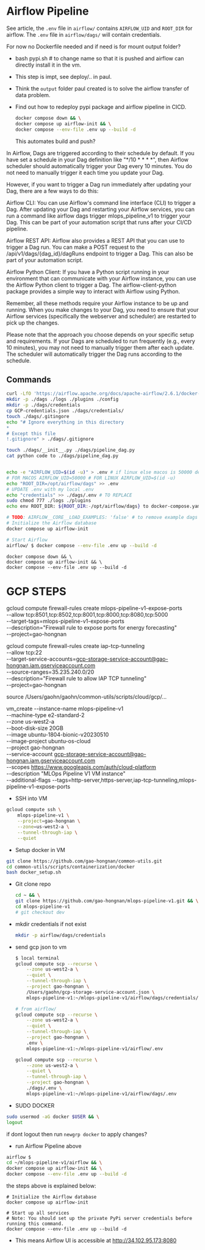 # Airflow Pipeline

See article, the `.env` file in `airflow/` contains `AIRFLOW_UID` and `ROOT_DIR` for airflow.
The `.env` file in `airflow/dags/` will contain credentials.

For now no Dockerfile needed and if need is for mount output folder?

- bash pypi.sh # to change name so that it is pushed and airflow can directly install it in the vm.
- This step is impt, see deploy/.. in paul.
- Think the `output` folder paul created is to solve the airflow transfer of data problem.
- Find out how to redeploy pypi package and airflow pipeline in CICD.

    ```bash
    docker compose down && \
    docker compose up airflow-init && \
    docker compose --env-file .env up --build -d
    ```

    This automates build and push?

In Airflow, Dags are triggered according to their schedule by default. If you have set a schedule in your Dag definition like "*/10 * * * *", then Airflow scheduler should automatically trigger your Dag every 10 minutes. You do not need to manually trigger it each time you update your Dag.

However, if you want to trigger a Dag run immediately after updating your Dag, there are a few ways to do this:

Airflow CLI: You can use Airflow's command line interface (CLI) to trigger a Dag. After updating your Dag and restarting your Airflow services, you can run a command like airflow dags trigger mlops_pipeline_v1 to trigger your Dag. This can be part of your automation script that runs after your CI/CD pipeline.

Airflow REST API: Airflow also provides a REST API that you can use to trigger a Dag run. You can make a POST request to the /api/v1/dags/{dag_id}/dagRuns endpoint to trigger a Dag. This can also be part of your automation script.

Airflow Python Client: If you have a Python script running in your environment that can communicate with your Airflow instance, you can use the Airflow Python client to trigger a Dag. The airflow-client-python package provides a simple way to interact with Airflow using Python.

Remember, all these methods require your Airflow instance to be up and running. When you make changes to your Dag, you need to ensure that your Airflow services (specifically the webserver and scheduler) are restarted to pick up the changes.

Please note that the approach you choose depends on your specific setup and requirements. If your Dags are scheduled to run frequently (e.g., every 10 minutes), you may not need to manually trigger them after each update. The scheduler will automatically trigger the Dag runs according to the schedule.

## Commands

```bash
curl -LfO 'https://airflow.apache.org/docs/apache-airflow/2.6.1/docker-compose.yaml'
mkdir -p ./dags ./logs ./plugins ./config
mkdir -p ./dags/credentials
cp GCP-credentials.json ./dags/credentials/
touch ./dags/.gitingore
echo "# Ignore everything in this directory
*
# Except this file
!.gitignore" > ./dags/.gitignore

touch ./dags/__init__.py ./dags/pipeline_dag.py
cat python code to ./dags/pipeline_dag.py


echo -e "AIRFLOW_UID=$(id -u)" > .env # if linux else macos is 50000 default
# FOR MACOS AIRFLOW_UID=50000 # FOR LINUX AIRFLOW_UID=$(id -u)
echo "ROOT_DIR=/opt/airflow/dags" >> .env
# UPDATE .env with my local .env
echo "credentials" >> ./dags/.env # TO REPLACE
sudo chmod 777 ./logs ./plugins
echo env ROOT_DIR: ${ROOT_DIR:-/opt/airflow/dags} to docker-compose.yaml # TODO: check if AIRFLOW_PROJ_DIR is the same as ROOT_DIR if yes then remove ROOT_DIR

# TODO: AIRFLOW__CORE__LOAD_EXAMPLES: 'false' # to remove example dags
# Initialize the Airflow database
docker compose up airflow-init

# Start Airflow
airflow/ $ docker compose --env-file .env up --build -d
```

```
docker compose down && \
docker compose up airflow-init && \
docker compose --env-file .env up --build -d
```

# GCP STEPS

gcloud compute firewall-rules create mlops-pipeline-v1-expose-ports \
    --allow tcp:8501,tcp:8502,tcp:8001,tcp:8000,tcp:8080,tcp:5000 \
    --target-tags=mlops-pipeline-v1-expose-ports \
    --description="Firewall rule to expose ports for energy forecasting" \
    --project=gao-hongnan

gcloud compute firewall-rules create iap-tcp-tunneling \
    --allow tcp:22 \
    --target-service-accounts=gcp-storage-service-account@gao-hongnan.iam.gserviceaccount.com \
    --source-ranges=35.235.240.0/20 \
    --description="Firewall rule to allow IAP TCP tunneling" \
    --project=gao-hongnan

source /Users/gaohn/gaohn/common-utils/scripts/cloud/gcp/...

vm_create --instance-name mlops-pipeline-v1 \
    --machine-type e2-standard-2 \
    --zone us-west2-a \
    --boot-disk-size 20GB \
    --image ubuntu-1804-bionic-v20230510 \
    --image-project ubuntu-os-cloud \
    --project gao-hongnan \
    --service-account gcp-storage-service-account@gao-hongnan.iam.gserviceaccount.com \
    --scopes https://www.googleapis.com/auth/cloud-platform \
    --description "MLOps Pipeline V1 VM instance" \
    --additional-flags --tags=http-server,https-server,iap-tcp-tunneling,mlops-pipeline-v1-expose-ports

- SSH into VM

```bash
gcloud compute ssh \
    mlops-pipeline-v1 \
    --project=gao-hongnan \
    --zone=us-west2-a \
    --tunnel-through-iap \
    --quiet
```

- Setup docker in VM

```bash
git clone https://github.com/gao-hongnan/common-utils.git
cd common-utils/scripts/containerization/docker
bash docker_setup.sh
```

- Git clone repo

    ```bash
    cd ~ && \
    git clone https://github.com/gao-hongnan/mlops-pipeline-v1.git && \
    cd mlops-pipeline-v1
    # git checkout dev
    ```

- mkdir credentials if not exist

    ```bash
    mkdir -p airflow/dags/credentials
    ```

- send gcp json to vm

    ```bash
    $ local terminal
    gcloud compute scp --recurse \
        --zone us-west2-a \
        --quiet \
        --tunnel-through-iap \
        --project gao-hongnan \
        /Users/gaohn/gcp-storage-service-account.json \
        mlops-pipeline-v1:~/mlops-pipeline-v1/airflow/dags/credentials/
    ```

    ```bash
    # from airflow/
    gcloud compute scp --recurse \
        --zone us-west2-a \
        --quiet \
        --tunnel-through-iap \
        --project gao-hongnan \
        .env \
        mlops-pipeline-v1:~/mlops-pipeline-v1/airflow/.env

    gcloud compute scp --recurse \
        --zone us-west2-a \
        --quiet \
        --tunnel-through-iap \
        --project gao-hongnan \
        ./dags/.env \
        mlops-pipeline-v1:~/mlops-pipeline-v1/airflow/dags/.env
    ```

- SUDO DOCKER

```bash
sudo usermod -aG docker $USER && \
logout
```
if dont logout then run `newgrp docker` to apply changes?

- run Airflow Pipeline above

```bash
airflow $
cd ~/mlops-pipeline-v1/airflow && \
docker compose up airflow-init && \
docker compose --env-file .env up --build -d
```

the steps above is explained below:

```
# Initialize the Airflow database
docker compose up airflow-init

# Start up all services
# Note: You should set up the private PyPi server credentials before running this command.
docker compose --env-file .env up --build -d
```

- This means Airflow UI is accessible at http://34.102.95.173:8080